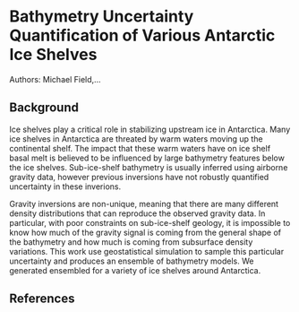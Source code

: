 # Bathymetry Uncertainty Quantification of Various Antarctic Ice Shelves

Authors: Michael Field,...

## Background

Ice shelves play a critical role in stabilizing upstream ice in Antarctica. Many ice shelves in Antarctica are threated by warm waters moving up the continental shelf. The impact that these warm waters have on ice shelf basal melt is believed to be influenced by large bathymetry features below the ice shelves. Sub-ice-shelf bathymetry is usually inferred using airborne gravity data, however previous inversions have not robustly quantified uncertainty in these inverions.

Gravity inversions are non-unique, meaning that there are many different density distributions that can reproduce the observed gravity data. In particular, with poor constraints on sub-ice-shelf geology, it is impossible to know how much of the gravity signal is coming from the general shape of the bathymetry and how much is coming from subsurface density variations. This work use geostatistical simulation to sample this particular uncertainty and produces an ensemble of bathymetry models. We generated ensembled for a variety of ice shelves around Antarctica.

## References
